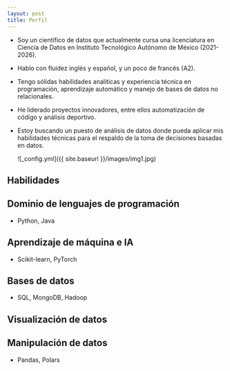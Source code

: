 ```yaml
---
layout: post
title: Perfil
---
```


* Soy un científico de datos que actualmente cursa una licenciatura en Ciencia de Datos en
Instituto Tecnológico Autónomo de México (2021-2026).
* Hablo con fluidez inglés y español, y un poco de francés (A2).
* Tengo sólidas habilidades analíticas y experiencia técnica en programación, aprendizaje automático y manejo de bases de datos no relacionales.
* He liderado proyectos innovadores, entre ellos automatización de código y análisis deportivo.
* Estoy buscando un puesto de análisis de datos donde pueda aplicar mis habilidades técnicas para el respaldo de la toma de decisiones basadas en datos.


     ![_config.yml]({{ site.baseurl }}/images/img1.jpg)

## Habilidades
## Dominio de lenguajes de programación
   * Python, Java
## Aprendizaje de máquina e IA
   * Scikit-learn, PyTorch 
## Bases de datos
   * SQL, MongoDB, Hadoop 
## Visualización de datos
## Manipulación de datos
   * Pandas, Polars



